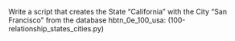 Write a script that creates the State “California” with the City “San Francisco” from the database hbtn_0e_100_usa: (100-relationship_states_cities.py) 
